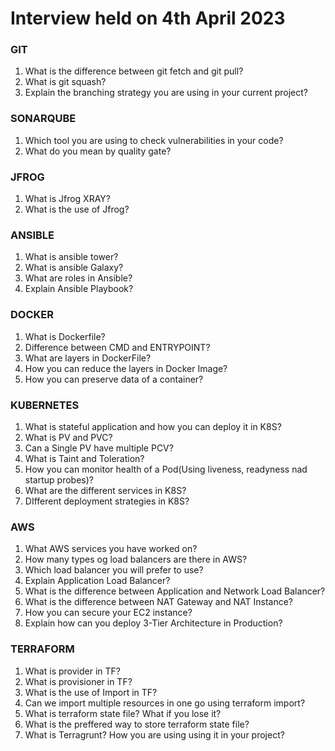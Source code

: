 # Interview held on 4th April 2023

### GIT

1. What is the difference between git fetch and git pull?
2. What is git squash?
3. Explain the branching strategy you are using in your current project?

### SONARQUBE

1. Which tool you are using to check vulnerabilities in your code?
2. What do you mean by quality gate?

### JFROG

1. What is Jfrog XRAY?
2. What is the use of Jfrog?

### ANSIBLE

1. What is ansible tower?
2. What is ansible Galaxy?
3. What are roles in Ansible?
4. Explain Ansible Playbook?

### DOCKER

1. What is Dockerfile?
2. Difference between CMD and ENTRYPOINT?
3. What are layers in DockerFile?
4. How you can reduce the layers in Docker Image?
5. How you can preserve data of a container?

### KUBERNETES

1. What is stateful application and how you can deploy it in K8S?
2. What is PV and PVC?
3. Can a Single PV have multiple PCV?
4. What is Taint and Toleration?
5. How you can monitor health of a Pod(Using liveness, readyness nad startup probes)?
6. What are the different services in K8S?
7. DIfferent deployment strategies in K8S?

### AWS

1. What AWS services you have worked on?
2. How many types og load balancers are there in AWS?
3. Which load balancer you will prefer to use?
4. Explain Application Load Balancer?
5. What is the difference between Application and Network Load Balancer?
6. What is the difference between NAT Gateway and NAT Instance?
7. How you can secure your EC2 instance?
8. Explain how can you deploy 3-Tier Architecture in Production?

### TERRAFORM

1. What is provider in TF?
2. What is provisioner in TF?
3. What is the use of Import in TF?
4. Can we import multiple resources in one go using terraform import?
5. What is terraform state file? What if you lose it?
6. What is the preffered way to store terraform state file?
7. What is Terragrunt? How you are using using it in your project?
